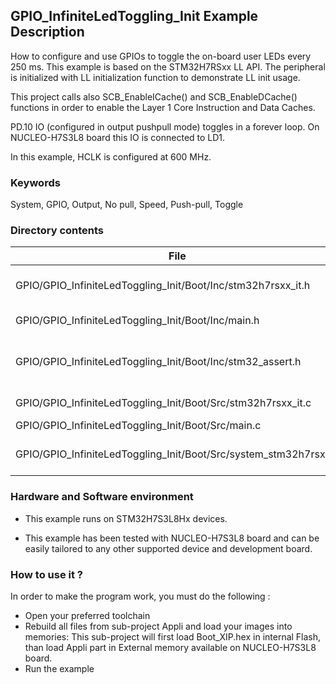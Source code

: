 ## <b>GPIO_InfiniteLedToggling_Init Example Description</b>

How to configure and use GPIOs to toggle the on-board user LEDs
every 250 ms. This example is based on the STM32H7RSxx LL API. The peripheral
is initialized with LL initialization function to demonstrate LL init usage.

This project calls also SCB_EnableICache() and SCB_EnableDCache() functions in order to enable
the Layer 1 Core Instruction and Data Caches.

PD.10 IO (configured in output pushpull mode) toggles in a forever loop.
On NUCLEO-H7S3L8 board this IO is connected to LD1.

In this example, HCLK is configured at 600 MHz.

### <b>Keywords</b>

System, GPIO, Output, No pull, Speed, Push-pull, Toggle

### <b>Directory contents</b>

File | Description
 --- | ---
GPIO/GPIO_InfiniteLedToggling_Init/Boot/Inc/stm32h7rsxx_it.h        |     Interrupt handlers header file
GPIO/GPIO_InfiniteLedToggling_Init/Boot/Inc/main.h                  |     Header for main.c module
GPIO/GPIO_InfiniteLedToggling_Init/Boot/Inc/stm32_assert.h          |     Template file to include assert_failed function
GPIO/GPIO_InfiniteLedToggling_Init/Boot/Src/stm32h7rsxx_it.c        |     Interrupt handlers
GPIO/GPIO_InfiniteLedToggling_Init/Boot/Src/main.c                  |     Main program
GPIO/GPIO_InfiniteLedToggling_Init/Boot/Src/system_stm32h7rsxx.c    |     STM32H7RSxx system source file

### <b>Hardware and Software environment</b>

  - This example runs on STM32H7S3L8Hx devices.

  - This example has been tested with NUCLEO-H7S3L8 board and can be
    easily tailored to any other supported device and development board.

### <b>How to use it ?</b>

In order to make the program work, you must do the following :

 - Open your preferred toolchain
 - Rebuild all files from sub-project Appli and load your images into memories: This sub-project will first load Boot_XIP.hex in internal Flash,
   than load Appli part in External memory available on NUCLEO-H7S3L8 board.
 - Run the example



